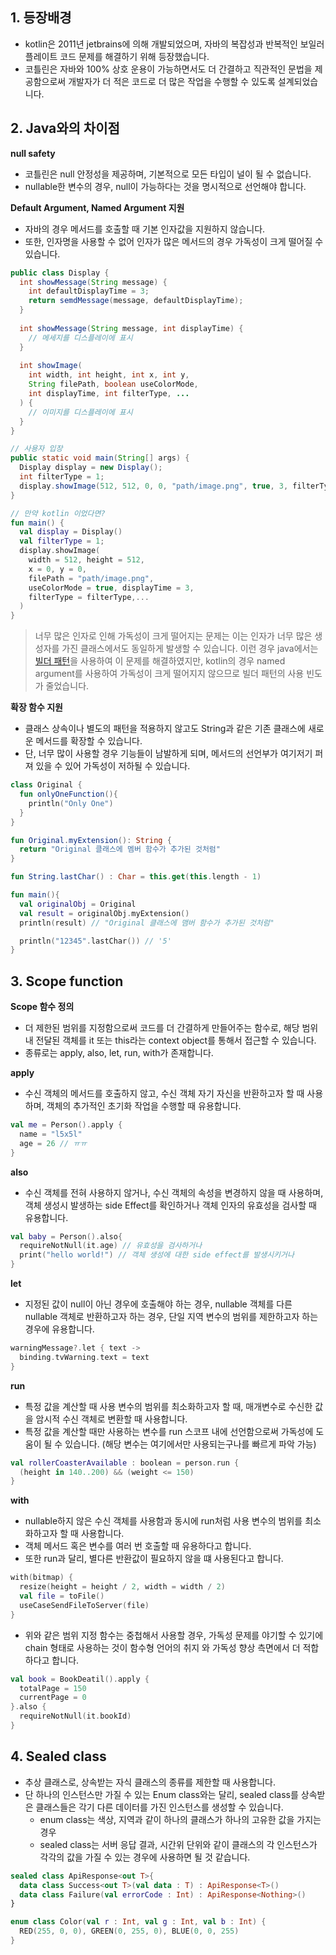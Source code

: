 ## 1. 등장배경
- kotlin은 2011년 jetbrains에 의해 개발되었으며, 자바의 복잡성과 반복적인 보일러 플레이트 코드 문제를 해결하기 위해 등장했습니다.
- 코틀린은 자바와 100% 상호 운용이 가능하면서도 더 간결하고 직관적인 문법을 제공함으로써 개발자가 더 적은 코드로 더 많은 작업을 수행할 수 있도록 설계되었습니다.

## 2. Java와의 차이점
**null safety**
- 코틀린은 null 안정성을 제공하며, 기본적으로 모든 타입이 널이 될 수 없습니다.
- nullable한 변수의 경우, null이 가능하다는 것을 명시적으로 선언해야 합니다.

**Default Argument, Named Argument 지원**
- 자바의 경우 메서드를 호출할 때 기본 인자값을 지원하지 않습니다.
- 또한, 인자명을 사용할 수 없어 인자가 많은 메서드의 경우 가독성이 크게 떨어질 수 있습니다.

``` Java
public class Display {
  int showMessage(String message) {
    int defaultDisplayTime = 3;
    return semdMessage(message, defaultDisplayTime);
  }
  
  int showMessage(String message, int displayTime) {
    // 메세지를 디스플레이에 표시
  }
  
  int showImage(
    int width, int height, int x, int y,
    String filePath, boolean useColorMode,
    int displayTime, int filterType, ...
  ) {
    // 이미지를 디스플레이에 표시
  }
}
```
``` Java
// 사용자 입장
public static void main(String[] args) {
  Display display = new Display();
  int filterType = 1;
  display.showImage(512, 512, 0, 0, "path/image.png", true, 3, filterType, ...);
}
```
``` Kotlin
// 만약 kotlin 이었다면?
fun main() {
  val display = Display()
  val filterType = 1;
  display.showImage(
    width = 512, height = 512,
    x = 0, y = 0,
    filePath = "path/image.png",
    useColorMode = true, displayTime = 3,
    filterType = filterType,...
  )
}
```
> 너무 많은 인자로 인해 가독성이 크게 떨어지는 문제는 이는 인자가 너무 많은 생성자를 가진 클래스에서도 동일하게 발생할 수 있습니다. 이런 경우 java에서는 [빌더 패턴](https://inpa.tistory.com/entry/GOF-%F0%9F%92%A0-%EB%B9%8C%EB%8D%94Builder-%ED%8C%A8%ED%84%B4-%EB%81%9D%ED%8C%90%EC%99%95-%EC%A0%95%EB%A6%AC)을 사용하여 이 문제를 해결하였지만, kotlin의 경우 named argument를 사용하여 가독성이 크게 떨어지지 않으므로 빌더 패턴의 사용 빈도가 줄었습니다.


**확장 함수 지원**
- 클래스 상속이나 별도의 패턴을 적용하지 않고도 String과 같은 기존 클래스에 새로운 메서드를 확장할 수 있습니다.
- 단, 너무 많이 사용할 경우 기능들이 남발하게 되며, 메서드의 선언부가 여기저기 퍼져 있을 수 있어 가독성이 저하될 수 있습니다.

``` kotlin
class Original {
  fun onlyOneFunction(){
    println("Only One")
  }
}

fun Original.myExtension(): String {
  return "Original 클래스에 멤버 함수가 추가된 것처럼"
}

fun String.lastChar() : Char = this.get(this.length - 1)

fun main(){
  val originalObj = Original
  val result = originalObj.myExtension()
  println(result) // "Original 클래스에 맴버 함수가 추가된 것처럼"

  println("12345".lastChar()) // '5'
}

```


## 3. Scope function
**Scope 함수 정의**
- 더 제한된 범위를 지정함으로써 코드를 더 간결하게 만들어주는 함수로, 해당 범위 내 전달된 객체를 it 또는 this라는 context object를 통해서 접근할 수 있습니다.
- 종류로는 apply, also, let, run, with가 존재합니다.

**apply**
- 수신 객체의 메서드를 호출하지 않고, 수신 객체 자기 자신을 반환하고자 할 때 사용하며, 객체의 추가적인 초기화 작업을 수행할 때 유용합니다.
``` kotlin
val me = Person().apply {
  name = "l5x5l"
  age = 26 // ㅠㅠ
}
```

**also**
- 수신 객체를 전혀 사용하지 않거나, 수신 객체의 속성을 변경하지 않을 때 사용하며, 객체 생성시 발생하는 side Effect를 확인하거나 객체 인자의 유효성을 검사할 때 유용합니다.
``` kotlin
val baby = Person().also{
  requireNotNull(it.age) // 유효성을 검사하거나
  print("hello world!") // 객체 생성에 대한 side effect를 발생시키거나
}
```

**let**
- 지정된 값이 null이 아닌 경우에 호출해야 하는 경우, nullable 객체를 다른 nullable 객체로 반환하고자 하는 경우, 단일 지역 변수의 범위를 제한하고자 하는 경우에 유용합니다.
``` kotlin
warningMessage?.let { text ->
  binding.tvWarning.text = text
}
```

**run**
- 특정 값을 계산할 때 사용 변수의 범위를 최소화하고자 할 때, 매개변수로 수신한 값을 암시적 수신 객체로 변환할 때 사용합니다.
- 특정 값을 계산할 때만 사용하는 변수를 run 스코프 내에 선언함으로써 가독성에 도움이 될 수 있습니다. (해당 변수는 여기에서만 사용되는구나를 빠르게 파악 가능)
``` kotlin
val rollerCoasterAvailable : boolean = person.run {
  (height in 140..200) && (weight <= 150)
}
```

**with**
- nullable하지 않은 수신 객체를 사용함과 동시에 run처럼 사용 변수의 범위를 최소화하고자 할 때 사용합니다.
- 객체 메서드 혹은 변수를 여러 번 호출할 때 유용하다고 합니다.
- 또한 run과 달리, 별다른 반환값이 필요하지 않을 떄 사용된다고 합니다.
``` kotlin
with(bitmap) {
  resize(height = height / 2, width = width / 2)
  val file = toFile()
  useCaseSendFileToServer(file)
}
```


+ 위와 같은 범위 지정 함수는 중첩해서 사용할 경우, 가독성 문제를 야기할 수 있기에 chain 형태로 사용하는 것이 함수형 언어의 취지 와 가독성 향상 측면에서 더 적합하다고 합니다.
``` kotlin
val book = BookDeatil().apply {
  totalPage = 150
  currentPage = 0
}.also {
  requireNotNull(it.bookId)
}
```


## 4. Sealed class
- 추상 클래스로, 상속받는 자식 클래스의 종류를 제한할 때 사용합니다.
- 단 하나의 인스턴스만 가질 수 있는 Enum class와는 달리, sealed class를 상속받은 클래스들은 각기 다른 데이터를 가진 인스턴스를 생성할 수 있습니다.
  - enum class는 색상, 지역과 같이 하나의 클래스가 하나의 고유한 값을 가지는 경우
  - sealed class는 서버 응답 결과, 시간위 단위와 같이 클래스의 각 인스턴스가 각각의 값을 가질 수 있는 경우에 사용하면 될 것 같습니다.
``` kotlin
sealed class ApiResponse<out T>{
  data class Success<out T>(val data : T) : ApiResponse<T>()
  data class Failure(val errorCode : Int) : ApiResponse<Nothing>()
}

enum class Color(val r : Int, val g : Int, val b : Int) {
  RED(255, 0, 0), GREEN(0, 255, 0), BLUE(0, 0, 255)
}
```
